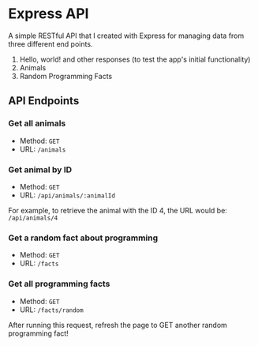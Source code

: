 # Express API

A simple RESTful API that I created with Express for managing data from three different end points.

1. Hello, world! and other responses (to test the app's initial functionality)
2. Animals
3. Random Programming Facts

## API Endpoints

### Get all animals

- Method: `GET`
- URL: `/animals`

### Get animal by ID

- Method: `GET`
- URL: `/api/animals/:animalId`

For example, to retrieve the animal with the ID 4, the URL would be: `/api/animals/4`

### Get a random fact about programming

- Method: `GET`
- URL: `/facts`

### Get all programming facts

- Method: `GET`
- URL: `/facts/random`

After running this request, refresh the page to GET another random programming fact!
